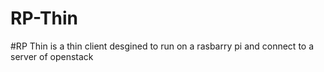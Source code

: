 # RP-Thin
#RP Thin is a thin client desgined to run on a rasbarry pi and connect to a server of openstack
